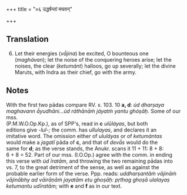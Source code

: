 +++
title = "०६ उद्धर्षन्तां मघवन्"

+++
## Translation
6. Let their energies (*vā́jina*) be excited, O bounteous one  
(*maghávan*); let the noise of the conquering heroes arise; let the  
noises, the clear (*ketumánt*) halloos, go up severally; let the divine  
Maruts, with Indra as their chief, go with the army.

## Notes
With the first two pādas compare RV. x. 103. 10 **a, d**: *úd dharṣaya  
maghavann ā́yudhāni...úd ráthānāṁ jáyatṁ yantu ghóṣāḥ.* Some of our mss.  
(P.M.W.O.Op.Kp.), as of SPP's, read in **c** *ulūláyas*, but both  
editions give *-lul-;* the comm. has *ullulayas*, and declares it an  
imitative word. The omission either of *ululáyas* or of *ketumántas*  
would make a *jagatī* pāda of **c**, and that of *devā́s* would do the  
same for **d**; as the verse stands, the Anukr. scans it 11 + 11: 8 + 8:  
6 + 8 = 52. Part of our mss. (I.O.Op.) agree with the comm. in ending  
this verse with *úd īratām*, and throwing the two remaining pādas into  
vs. 7, to the great detriment of the sense, as well as against the  
probable earlier form of the verse. Ppp. reads: *uddharṣantāṁ vājināṁ  
vājinābhy ad vāirāṇāṁ jayatām etu ghoṣāḥ: pṛthag ghoṣā ulalayaṣ  
ketumantu udīratām;* with **e** and **f** as in our text.
